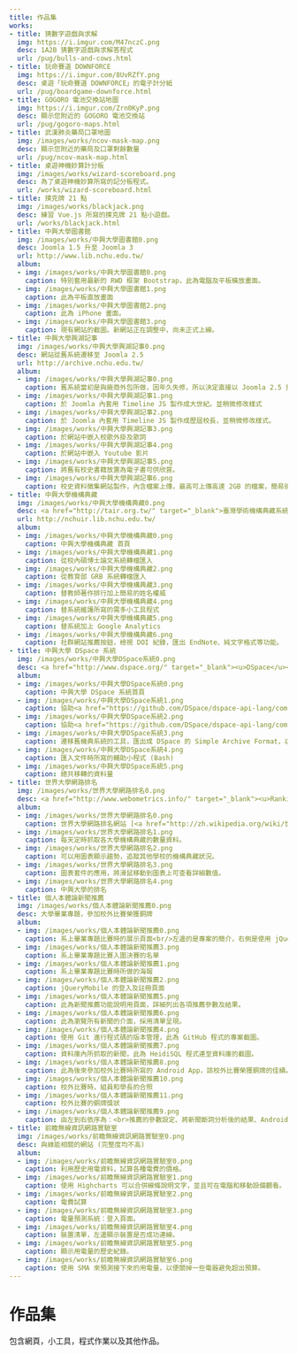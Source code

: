 ```yaml
---
title: 作品集
works:
- title: 猜數字遊戲與求解
  img: https://i.imgur.com/M47nczC.png
  desc: 1A2B 猜數字遊戲與求解答程式
  url: /pug/bulls-and-cows.html
- title: 玩命賽道 DOWNFORCE
  img: https://i.imgur.com/8UvRZfY.png
  desc: 桌遊「玩命賽道 DOWNFORCE」的電子計分紙
  url: /pug/boardgame-downforce.html
- title: GOGORO 電池交換站地圖
  img: https://i.imgur.com/Zrn0KyP.png
  desc: 顯示您附近的 GOGORO 電池交換站
  url: /pug/gogoro-maps.html
- title: 武漢肺炎藥局口罩地圖
  img: /images/works/ncov-mask-map.png
  desc: 顯示您附近的藥局及口罩剩餘數量
  url: /pug/ncov-mask-map.html
- title: 桌遊神機妙算計分板
  img: /images/works/wizard-scoreboard.png
  desc: 為了桌遊神機妙算所寫的記分板程式。
  url: /works/wizard-scoreboard.html
- title: 撲克牌 21 點
  img: /images/works/blackjack.png
  desc: 練習 Vue.js 所寫的撲克牌 21 點小遊戲。
  url: /works/blackjack.html
- title: 中興大學圖書館
  img: /images/works/中興大學圖書館0.png
  desc: Joomla 1.5 升至 Joomla 3
  url: http://www.lib.nchu.edu.tw/
  album:
  - img: /images/works/中興大學圖書館0.png
    caption: 特別套用最新的 RWD 框架 Bootstrap，此為電腦及平板橫放畫面。
  - img: /images/works/中興大學圖書館1.png
    caption: 此為平板直放畫面
  - img: /images/works/中興大學圖書館2.png
    caption: 此為 iPhone 畫面。
  - img: /images/works/中興大學圖書館3.png
    caption: 現有網站的截圖。新網站正在調整中，尚未正式上線。
- title: 中興大學興湖記事
  img: /images/works/中興大學興湖記事0.png
  desc: 網站從舊系統遷移至 Joomla 2.5
  url: http://archive.nchu.edu.tw/
  album:
  - img: /images/works/中興大學興湖記事0.png
    caption: 舊系統當初是與廠商外包所做，因年久失修，所以決定直接以 Joomla 2.5 重新架設，並且人工遷移所有資料。本圖為新網站的最終成果。
  - img: /images/works/中興大學興湖記事1.png
    caption: 於 Joomla 內套用 Timeline JS 製作成大世紀。並稍微修改樣式
  - img: /images/works/中興大學興湖記事2.png
    caption: 於 Joomla 內套用 Timeline JS 製作成歷屆校長，並稍微修改樣式。
  - img: /images/works/中興大學興湖記事3.png
    caption: 於網站中嵌入校歌外掛及歌詞
  - img: /images/works/中興大學興湖記事4.png
    caption: 於網站中嵌入 Youtube 影片
  - img: /images/works/中興大學興湖記事5.png
    caption: 將舊有校史書籍放置為電子書可供欣賞。
  - img: /images/works/中興大學興湖記事6.png
    caption: 校史資料徵集網站製作，內含檔案上傳，最高可上傳高達 2GB 的檔案，簡易後台管理，同意書印製。
- title: 中興大學機構典藏
  img: /images/works/中興大學機構典藏0.png
  desc: <a href="http://tair.org.tw/" target="_blank">臺灣學術機構典藏系統</a>維護與功能新增
  url: http://nchuir.lib.nchu.edu.tw/
  album:
  - img: /images/works/中興大學機構典藏0.png
    caption: 中興大學機構典藏 首頁
  - img: /images/works/中興大學機構典藏1.png
    caption: 從校內碩博士論文系統轉檔匯入
  - img: /images/works/中興大學機構典藏2.png
    caption: 從教育部 GRB 系統轉檔匯入
  - img: /images/works/中興大學機構典藏3.png
    caption: 替教師著作排行加上簡易的姓名權威
  - img: /images/works/中興大學機構典藏4.png
    caption: 替系統維護所寫的需多小工具程式
  - img: /images/works/中興大學機構典藏5.png
    caption: 替系統加上 Google Analytics
  - img: /images/works/中興大學機構典藏6.png
    caption: 社群網站推薦按鈕，檢視 DOI 紀錄，匯出 EndNote、純文字格式等功能。
- title: 中興大學 DSpace 系統
  img: /images/works/中興大學DSpace系統0.png
  desc: <a href="http://www.dspace.org/" target="_blank"><u>DSpace</u></a>系統建置及遷移 (Migrate)
  album:
  - img: /images/works/中興大學DSpace系統0.png
    caption: 中興大學 DSpace 系統首頁
  - img: /images/works/中興大學DSpace系統1.png
    caption: 協助<a href="https://github.com/DSpace/dspace-api-lang/commit/ac0931c1567e541a831fd4ccf55f71ad4c13b7b1" target="_blank">繁體中文翻譯</a>
  - img: /images/works/中興大學DSpace系統2.png
    caption: 協助<a href="https://github.com/DSpace/dspace-api-lang/commit/ac0931c1567e541a831fd4ccf55f71ad4c13b7b1" target="_blank">繁體中文翻譯</a>
  - img: /images/works/中興大學DSpace系統3.png
    caption: 遷移舊機典系統的工具，匯出成 DSpace 的 Simple Archive Format，以便直接匯入 DSpace 系統
  - img: /images/works/中興大學DSpace系統4.png
    caption: 匯入文件時所寫的輔助小程式 (Bash)
  - img: /images/works/中興大學DSpace系統5.png
    caption: 總共移轉的資料量
- title: 世界大學網路排名
  img: /images/works/世界大學網路排名0.png
  desc: <a href="http://www.webometrics.info/" target="_blank"><u>Ranking Web of Universities</u></a> 輔助工具
  album:
  - img: /images/works/世界大學網路排名0.png
    caption: 世界大學網路排名網站 [<a href="http://zh.wikipedia.org/wiki/世界大學網路排名" target="_blank">維基百科</a>]
  - img: /images/works/世界大學網路排名1.png
    caption: 每天定時抓取各大學機構典藏的數量資料。
  - img: /images/works/世界大學網路排名2.png
    caption: 可以用圖表顯示趨勢，追蹤其他學校的機構典藏狀況。
  - img: /images/works/世界大學網路排名3.png
    caption: 圖表套件的應用，將滑鼠移動到圖表上可查看詳細數值。
  - img: /images/works/世界大學網路排名4.png
    caption: 中興大學的排名
- title: 個人本體論新聞推薦
  img: /images/works/個人本體論新聞推薦0.png
  desc: 大學畢業專題，參加校外比賽榮獲銅牌
  album:
  - img: /images/works/個人本體論新聞推薦0.png
    caption: 系上畢業專題比賽時的展示頁面<br/>左邊的是專案的簡介，右側是使用 jQueryMobile 所寫的頁面。<br />(Android APP 是後來去參加校外比賽時才寫的)
  - img: /images/works/個人本體論新聞推薦3.png
    caption: 系上畢業專題比賽入圍決賽的名單
  - img: /images/works/個人本體論新聞推薦1.png
    caption: 系上畢業專題比賽時所做的海報
  - img: /images/works/個人本體論新聞推薦2.png
    caption: jQueryMobile 的登入及註冊頁面
  - img: /images/works/個人本體論新聞推薦5.png
    caption: 此為新聞推薦功能說明用頁面，詳細列出各項推薦參數及結果。
  - img: /images/works/個人本體論新聞推薦6.png
    caption: 此為瀏覽所有新聞的介面，採用清單呈現。
  - img: /images/works/個人本體論新聞推薦4.png
    caption: 使用 Git 進行程式碼的版本管理，此為 GitHub 程式的專案截圖。
  - img: /images/works/個人本體論新聞推薦7.png
    caption: 資料庫內所抓取的新聞，此為 HeidiSQL 程式連至資料庫的截圖。
  - img: /images/works/個人本體論新聞推薦8.png
    caption: 此為後來參加校外比賽時所寫的 Android App，該校外比賽榮獲銅牌的佳績。
  - img: /images/works/個人本體論新聞推薦10.png
    caption: 校外比賽時，組員和學長的合照
  - img: /images/works/個人本體論新聞推薦11.png
    caption: 校外比賽的銅牌獎狀
  - img: /images/works/個人本體論新聞推薦9.png
    caption: 由左到右依序為：<br>推薦的參數設定、將新聞斷詞分析後的結果、Android App 內新聞的瀏覽頁面
- title: 前瞻無線資訊網路實驗室
  img: /images/works/前瞻無線資訊網路實驗室0.png
  desc: 與綠能相關的網站 (完整度均不高)
  album:
  - img: /images/works/前瞻無線資訊網路實驗室0.png
    caption: 利用歷史用電資料，試算各種電費的價格。
  - img: /images/works/前瞻無線資訊網路實驗室1.png
    caption: 使用 Highcharts 可以合併線條說明文字，並且可在電腦和移動設備觀看。
  - img: /images/works/前瞻無線資訊網路實驗室2.png
    caption: 電費試算
  - img: /images/works/前瞻無線資訊網路實驗室3.png
    caption: 電量預測系統：登入頁面。
  - img: /images/works/前瞻無線資訊網路實驗室4.png
    caption: 裝置清單，左邊顯示裝置是否成功連線。
  - img: /images/works/前瞻無線資訊網路實驗室5.png
    caption: 顯示用電量的歷史紀錄。
  - img: /images/works/前瞻無線資訊網路實驗室6.png
    caption: 使用 SMA 來預測接下來的用電量，以便關掉一些電器避免超出預算。
---
```

# <span class="fa fa-file-code-o fa-fw"></span> 作品集

包含網頁，小工具，程式作業以及其他作品。

<div class="card-columns">
  <WorkCard v-for="work in $frontmatter.works" :key="work.title" :work="work"/>
</div>
